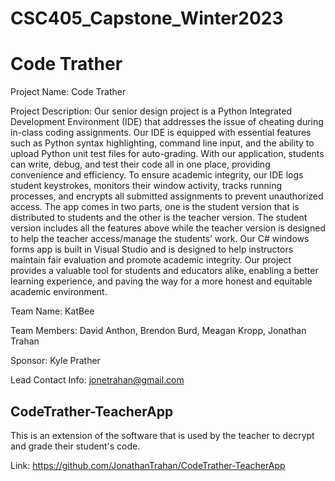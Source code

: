 # CSC405_Capstone_Winter2023
# Code Trather

Project Name: Code Trather

Project Description:
Our senior design project is a Python Integrated Development Environment (IDE) that addresses the issue of cheating during in-class coding assignments. Our IDE is equipped with essential features such as Python syntax highlighting, command line input, and the ability to upload Python unit test files for auto-grading. With our application, students can write, debug, and test their code all in one place, providing convenience and efficiency. To ensure academic integrity, our IDE logs student keystrokes, monitors their window activity, tracks running processes, and encrypts all submitted assignments to prevent unauthorized access. The app comes in two parts, one is the student version that is distributed to students and the other is the teacher version. The student version includes all the features above while the teacher version is designed to help the teacher access/manage the students’ work. Our C# windows forms app is built in Visual Studio and is designed to help instructors maintain fair evaluation and promote academic integrity. Our project provides a valuable tool for students and educators alike, enabling a better learning experience, and paving the way for a more honest and equitable academic environment.

Team Name: KatBee

Team Members: David Anthon, Brendon Burd, Meagan Kropp, Jonathan Trahan

Sponsor: Kyle Prather

Lead Contact Info: jonetrahan@gmail.com

## CodeTrather-TeacherApp

This is an extension of the software that is used by the teacher to decrypt and grade their student's code.

Link: https://github.com/JonathanTrahan/CodeTrather-TeacherApp
